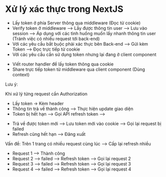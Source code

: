 # Xử lý xác thực trong NextJS

- Lấy token ở phía Server thông qua middleware (Đọc từ cookie)
- Verify token ở middleware --> Lấy được thông tin user --> Lưu vào session --> Áp dụng với các tình huống muốn lấy nhanh thông tin user (Tránh việc có nhiều request tới back-end)
- Với các yêu cầu bắt buộc phải xác thực bên Back-end --> Gửi kèm Token --> Đọc trực tiếp từ cookie
- Với các yêu cầu cần sử dụng token nhưng lại đang ở client component

* Viết router handler để lấy token thông qua cookie
* Share trực tiếp token từ middleware qua client component (Dùng context)

Lưu ý:

Khi xử lý từng request cần Authorization

- Lấy token -> Kèm header
- Thông tin trả về thành công --> Thực hiện update giao diện
- Token bị hết hạn --> Gọi API refresh token -->

* Trả về được token mới --> Lưu token mới vào cookie --> Gọi lại request bị failed
* Refresh cũng hết hạn --> Đăng xuất

Vấn đề: Trên 1 trang có nhiều request cùng lúc --> Cấp lại refresh nhiều

- Request 1 --> Thành công
- Request 2 --> failed --> Refresh token --> Gọi lại request 2
- Request 3 --> failed --> Refresh token --> Gọi lại request 3
- Request 4 --> failed --> Refresh token --> Gọi lại request 4
